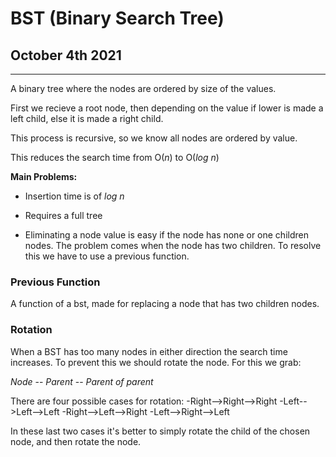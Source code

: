 # BST (Binary Search Tree)

## October 4th 2021

---

A binary tree where the nodes are ordered by size of the values.

First we recieve a root node, then depending on the value
if lower is made a left child, else it is made a right child.

This process is recursive, so we know all nodes are ordered by value.

This reduces the search time from O(_n_) to O(_log n_)

**Main Problems:**

- Insertion time is of _log n_

- Requires a full tree

- Eliminating a node value is easy if the node has none or one children nodes.
  The problem comes when the node has two children. To resolve this we have to use a previous function.

### Previous Function

A function of a bst, made for replacing a node that has two children nodes.

### Rotation

When a BST has too many nodes in either direction the search time increases.
To prevent this we should rotate the node. For this we grab:

_Node_ -- _Parent_ -- _Parent of parent_

There are four possible cases for rotation:
-Right-->Right-->Right
-Left-->Left-->Left
-Right-->Left-->Right
-Left-->Right-->Left

In these last two cases it's better to simply rotate the child of the chosen node, and then rotate the node.
